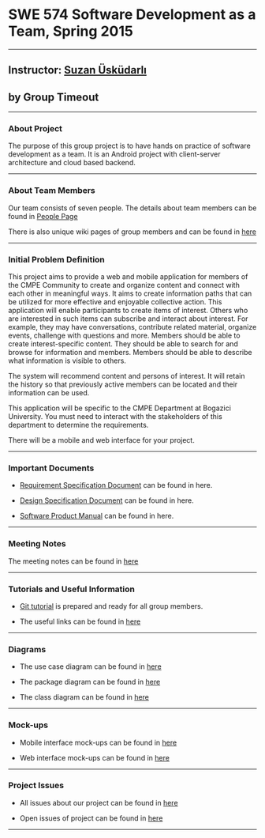 # SWE 574 Software Development as a Team, Spring 2015 #

---

## Instructor: [Suzan Üsküdarlı](http://cmpe.boun.edu.tr/~uskudarli/) ##
## by Group Timeout ##

---

### About Project ###
The purpose of this group project is to have hands on practice of software development as a team.
It is an Android project with client-server architecture and cloud based backend.

---

### About Team Members ###
Our team consists of seven people. The details about team members can be found in [People Page](https://code.google.com/p/swe574-timeout-project/people/list)

There is also unique wiki pages of group members and can be found in [here](https://code.google.com/p/swe574-timeout-project/wiki/Members)


---

### Initial Problem Definition ###

This project aims to provide a web and mobile application for members of the CMPE Community to create and organize content and connect with each other in meaningful ways. It aims to create information paths that can be utilized for more effective and enjoyable collective action. This application will enable participants to create items of interest. Others who are interested in such items can subscribe and interact about interest. For example, they may have conversations, contribute related material, organize events, challenge with questions and more.
Members should be able to create interest-specific content. They should be able to search for and browse for information and members. Members should be able to describe what information is visible to others.

The system will recommend content and persons of interest. It will retain the history so that previously active members can be located and their information can be used.

This application will be specific to the CMPE Department at Bogazici University. You must need to interact with the stakeholders of this department to determine the requirements.

There will be a mobile and web interface for your project.

---


### Important Documents ###

  * [Requirement Specification Document](https://swe574-timeout-project.googlecode.com/git/finalday/GroupTimeout-ProjectTimeout-RSD-2015-05-23-Rev-2.0.pdf) can be found in here.

  * [Design Specification Document](https://swe574-timeout-project.googlecode.com/git/finalday/GroupTimeout-ProjectTimeout-DSD-2015-05-23-Rev-2.0.pdf) can be found in here.

  * [Software Product Manual](https://swe574-timeout-project.googlecode.com/git/finalday/GroupTimeout-ProjectTimeout-SPM-2015-05.23-Rev-1.0.pdf) can be found in here.


---


### Meeting Notes ###

The meeting notes can be found in [here](https://code.google.com/p/swe574-timeout-project/wiki/MeetingNotes)


---


### Tutorials and Useful Information ###

  * [Git tutorial](https://code.google.com/p/swe574-timeout-project/wiki/GitTutorial) is prepared and ready for all group members.

  * The useful links can be found in [here](https://code.google.com/p/swe574-timeout-project/wiki/UsefulLinks)


---


### Diagrams ###

  * The use case diagram can be found in [here](https://code.google.com/p/swe574-timeout-project/wiki/UseCaseDiagramRSD)

  * The package diagram can be found in [here](https://code.google.com/p/swe574-timeout-project/wiki/InitialStructure)

  * The class diagram can be found in [here](https://code.google.com/p/swe574-timeout-project/wiki/ClassDiagram)


---


### Mock-ups ###

  * Mobile interface mock-ups can be found in [here](https://code.google.com/p/swe574-timeout-project/wiki/Version_1_0)

  * Web interface mock-ups can be found in [here](https://code.google.com/p/swe574-timeout-project/wiki/Version_1_0_Web)


---


### Project Issues ###

  * All issues about our project can be found in [here](https://code.google.com/p/swe574-timeout-project/issues/list?can=1&q=&colspec=ID+Type+Status+Priority+Milestone+Owner+Summary&cells=tiles)

  * Open issues of project can be found in [here](https://code.google.com/p/swe574-timeout-project/issues/list)


---
